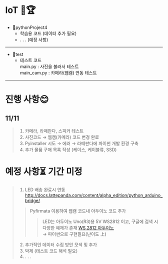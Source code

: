 # IoT 🥇🏆

+ 📌pythonProject4 
  + 학습용 코드 (데이터 추가 필요)
  + . . . (예정 사항)
------------------------------
+ 📌test
  + 테스트 코드   
  main.py : 사진을 불러서 테스트   
  main_cam.py : 카메라(웹캠) 연동 테스트
------------------------------
# 진행 사항😊
## 11/11   
> 1. 카메라, 라떼판다, 스피커 테스트   
> 2. 사진코드 → 웹캠(카메라) 코드 변경 완료   
> 3. Pyinstaller 시도 → 에러 → 라떼판다에 파이썬 개발 환경 구축   
> 4. 추가 물품 구매 목록 작성 (케이스, 케이블류, SSD)

# 예정 사항⏳ 기간 미정
> 1. LED 배송 완료시 연동 <http://docs.lattepanda.com/content/alpha_edition/python_arduino_bridge/>  
>> Pyfirmata 이용하여 웹캠 코드내 아두이노 코드 추가
>>> LED는 아두이노 Uno(R3)용 5V WS2812 이고, 구글에 검색 시 다양한 예제가 존재 [WS 2812 아두이노](https://www.google.com/search?q=ws2812+%EC%95%84%EB%91%90%EC%9D%B4%EB%85%B8&oq=ws2812&aqs=chrome.4.69i57j0l6j69i65.3815j0j7&sourceid=chrome&ie=UTF-8)   
→ 파이썬으로 구현필요(난이도 上)
> 2. 추가적인 데이터 수집 방안 모색 및 추가
> 3. 박제 (테스트 코드 해석 필요)
> 4. . . .


